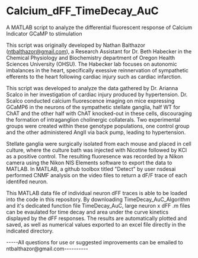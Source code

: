 # Calcium_dFF_TimeDecay_AuC
A MATLAB script to analyze the differential fluorescent response of Calcium Indicator GCaMP to stimulation

This script was originally developed by Nathan Balthazor (ntbalthazor@gmail.com), a Research Assistant for Dr. Beth Habecker in the Chemical Physiology and Biochemistry department of Oregon Health Sciences University (OHSU). The Habecker lab focuses on autonomic imbalances in the heart, specifically exessive reinnervation of sympathetic efferents to the heart following cardiac injury such as cardiac infarction. 

This script was developed to analyze the data gathered by Dr. Arianna Scalco in her investigation of cardiac injury produced by hypertension. Dr. Scalco conducted calcium fluorescence imaging on mice expressing GCaMP6 in the neurons of the sympathetic stellate ganglia, half WT for ChAT and the other half with ChAT knocked-out in these cells, discouraging the formation of intraganglion cholinergic collaterals. Two experimental groups were created within these genotype populations, one control group and the other administered AngII via back pump, leading to hypertension. 

Stellate ganglia were surgically isolated from each mouse and placed in cell culture, where the culture bath was injected with Nicotine followed by KCl as a positive control. The resulting fluoresence was recorded by a Nikon camera using the Nikon NIS Elements software to export the data to MATLAB. In MATLAB, a github toolbox titled "Detect" by user nsdesai performed CNMF analysis on the video files to return a dF/F trace of each identifed neuron. 

This MATLAB data file of individual neuron dFF traces is able to be loaded into the code in this repository. By downloading TimeDecay_AuC_Algorithm and it's dedicated function file TimeDecay_AuC, large neuron x dFF .m files can be evaulated for time decay and area under the curve kinetics displayed by the dFF responses. The results are automatically plotted and saved, as well as numerical values exported to an excel file directly in the indicated directory. 

-----All questions for use or suggested improvements can be emailed to ntbalthazor@gmail.com----------
